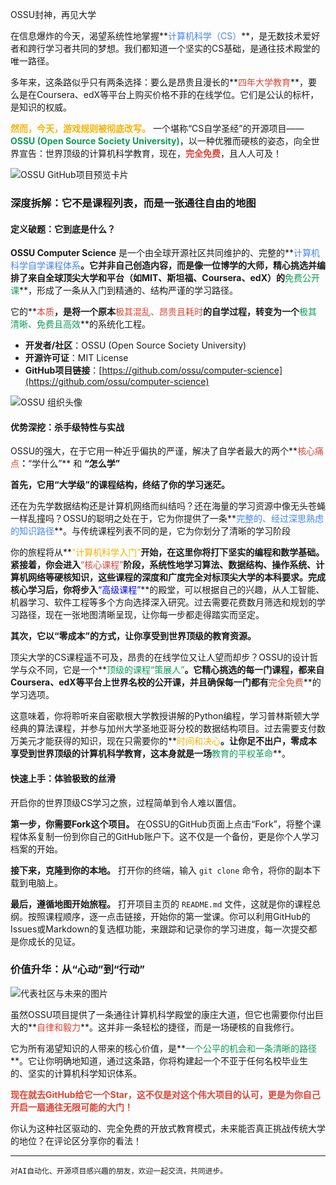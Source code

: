 OSSU封神，再见大学

在信息爆炸的今天，渴望系统性地掌握**<font color='#4285F4'>计算机科学（CS）</font>**，是无数技术爱好者和跨行学习者共同的梦想。我们都知道一个坚实的CS基础，是通往技术殿堂的唯一路径。

多年来，这条路似乎只有两条选择：要么是昂贵且漫长的**<font color='#DB4437'>四年大学教育</font>**，要么是在Coursera、edX等平台上购买价格不菲的在线学位。它们是公认的标杆，是知识的权威。

**<font color='#F4B400'>然而，今天，游戏规则被彻底改写。</font>** 一个堪称“CS自学圣经”的开源项目——**<font color='#0F9D58'>OSSU (Open Source Society University)</font>**，以一种优雅而硬核的姿态，向全世界宣告：世界顶级的计算机科学教育，现在，**<font color='#DB4437'>完全免费</font>**，且人人可及！

![OSSU GitHub项目预览卡片](https://storage.prompt-engineering.cn/MTAyNHwxMDI0fDE3MjQ0NzkzOTZ8d2VpeGluXzY4MDM4OTU5fGMxYmM4YjU3YjQ2YjM1ZGM1YjI4YjYwYjY4YjYwYjY4.png)

### **深度拆解：它不是课程列表，而是一张通往自由的地图**

#### **定义破题：它到底是什么？**

**OSSU Computer Science** 是一个由全球开源社区共同维护的、完整的**<font color='#4285F4'>计算机科学自学课程体系</font>**。它并非自己创造内容，而是像一位博学的大师，精心挑选并编排了来自全球顶尖大学和平台（如MIT、斯坦福、Coursera、edX）的**<font color='#0F9D58'>免费公开课</font>**，形成了一条从入门到精通的、结构严谨的学习路径。

它的**<font color='#DB4437'>本质</font>**，是将一个原本**<font color='#DB4437'>极其混乱、昂贵且耗时</font>**的自学过程，转变为一个**<font color='#0F9D58'>极其清晰、免费且高效</font>**的系统化工程。

*  **开发者/社区**：OSSU (Open Source Society University)
*  **开源许可证**：MIT License
*  **GitHub项目链接**：[https://github.com/ossu/computer-science](https://github.com/ossu/computer-science)

![OSSU 组织头像](https://storage.prompt-engineering.cn/MTAyNHwxMDI0fDE3MjQ0NzkzOTZ8d2VpeGluXzY4MDM4OTU5fGQxYmI4YjU3YjQ2YjM1ZGM1YjI4YjYwYjY4YjYwYjY4.png)

#### **优势深挖：杀手级特性与实战**

OSSU的强大，在于它用一种近乎偏执的严谨，解决了自学者最大的两个**<font color='#DB4437'>核心痛点</font>**：**“学什么”** 和 **“怎么学”**

**首先，它用“大学级”的课程结构，终结了你的学习迷茫。**

还在为先学数据结构还是计算机网络而纠结吗？还在海量的学习资源中像无头苍蝇一样乱撞吗？OSSU的聪明之处在于，它为你提供了一条**<font color='#4285F4'>完整的、经过深思熟虑的知识路径</font>**。与传统课程列表不同的是，它为你划分了清晰的学习阶段

你的旅程将从**<font color='#F4B400'>“计算机科学入门”</font>**开始，在这里你将打下坚实的编程和数学基础。紧接着，你会进入**<font color='#DB4437'>“核心课程”</font>**阶段，系统性地学习算法、数据结构、操作系统、计算机网络等硬核知识，这些课程的深度和广度完全对标顶尖大学的本科要求。完成核心学习后，你将步入**<font color='blue'>“高级课程”</font>**的殿堂，可以根据自己的兴趣，从人工智能、机器学习、软件工程等多个方向选择深入研究。过去需要花费数月筛选和规划的学习路径，现在一张地图清晰呈现，让你每一步都走得踏实而坚定。

**其次，它以“零成本”的方式，让你享受到世界顶级的教育资源。**

顶尖大学的CS课程遥不可及，昂贵的在线学位又让人望而却步？OSSU的设计哲学与众不同，它是一个**<font color='#0F9D58'>顶级的课程“策展人”</font>**。它精心挑选的每一门课程，都来自Coursera、edX等平台上世界名校的公开课，并且确保每一门都有**<font color='#DB4437'>完全免费</font>**的学习选项。

这意味着，你将聆听来自密歇根大学教授讲解的Python编程，学习普林斯顿大学经典的算法课程，并参与加州大学圣地亚哥分校的数据结构项目。过去需要支付数万美元才能获得的知识，现在只需要你的**<font color='#F4B400'>时间和决心</font>**。让你足不出户，零成本享受到世界顶级的计算机科学教育，这本身就是一场**<font color='#0F9D58'>教育的平权革命</font>**。

#### **快速上手：体验极致的丝滑**

开启你的世界顶级CS学习之旅，过程简单到令人难以置信。

**第一步，你需要Fork这个项目。** 在OSSU的GitHub页面上点击“Fork”，将整个课程体系复制一份到你自己的GitHub账户下。这不仅是一个备份，更是你个人学习档案的开始。

**接下来，克隆到你的本地。** 打开你的终端，输入 `git clone` 命令，将你的副本下载到电脑上。

**最后，遵循地图开始旅程。** 打开项目主页的 `README.md` 文件，这就是你的课程总纲。按照课程顺序，逐一点击链接，开始你的第一堂课。你可以利用GitHub的Issues或Markdown的复选框功能，来跟踪和记录你的学习进度，每一次提交都是你成长的见证。

### **价值升华：从“心动”到“行动”**

![代表社区与未来的图片](https://storage.prompt-engineering.cn/MTAyNHwxMDI0fDE3MjQ0NzkzOTZ8d2VpeGluXzY4MDM4OTU5fGExYmI4YjU3YjQ2YjM1ZGM1YjI4YjYwYjY4YjYwYjY4.png)

虽然OSSU项目提供了一条通往计算机科学殿堂的康庄大道，但它也需要你付出巨大的**<font color='#DB4437'>自律和毅力</font>**。这并非一条轻松的捷径，而是一场硬核的自我修行。

它为所有渴望知识的人带来的核心价值，是**<font color='#0F9D58'>一个公平的机会和一条清晰的路径</font>**。它让你明确地知道，通过这条路，你将构建起一个不亚于任何名校毕业生的、坚实的计算机科学知识体系。

**<font color='#DB4437'>现在就去GitHub给它一个Star，这不仅是对这个伟大项目的认可，更是为你自己开启一扇通往无限可能的大门！</font>**

你认为这种社区驱动的、完全免费的开放式教育模式，未来能否真正挑战传统大学的地位？在评论区分享你的看法！

---
`对AI自动化、开源项目感兴趣的朋友，欢迎一起交流，共同进步。`